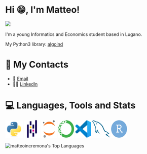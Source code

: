 # Hi 😁, I'm Matteo!
<img src="https://komarev.com/ghpvc/?username=matteoincremona&label=Profile%20views&color=orange&style=for-the-badge" /> </a>

I'm a young Informatics and Economics student based in Lugano.

My Python3 library: [algoind]

# 📮 My Contacts

- 📩 [Email]
- 👨‍💼 [LinkedIn]


# 💻 Languages, Tools and Stats

</a><a href="https://www.python.org" target="_blank" rel="noreferrer"> <img src="https://raw.githubusercontent.com/devicons/devicon/master/icons/python/python-original.svg" alt="python" width="55" height="55"/></a>
</a><a href="https://www.python.org" target="_blank" rel="noreferrer"> <img src="https://raw.githubusercontent.com/devicons/devicon/master/icons/pandas/pandas-original.svg" alt="r" width="50" height="55"/></a>
</a><a href="https://www.python.org" target="_blank" rel="noreferrer"> <img src="https://raw.githubusercontent.com/devicons/devicon/master/icons/jupyter/jupyter-original.svg" alt="r" width="50" height="55"/></a>
</a><a href="https://www.python.org" target="_blank" rel="noreferrer"> <img src="https://raw.githubusercontent.com/devicons/devicon/master/icons/anaconda/anaconda-original.svg" alt="r" width="50" height="55"/></a>
</a><a href="https://www.python.org" target="_blank" rel="noreferrer"> <img src="https://raw.githubusercontent.com/devicons/devicon/master/icons/vscode/vscode-original.svg" alt="r" width="50" height="55"/></a>
</a><a href="https://www.python.org" target="_blank" rel="noreferrer"> <img src="https://raw.githubusercontent.com/devicons/devicon/master/icons/mysql/mysql-original.svg" alt="mysql" width="55" height="55"/></a>
</a><a href="https://www.python.org" target="_blank" rel="noreferrer"> <img src="https://raw.githubusercontent.com/devicons/devicon/master/icons/rstudio/rstudio-original.svg" alt="r" width="50" height="55"/></a>


![matteoincremona's Top Languages](https://github-readme-stats.vercel.app/api/top-langs/?username=matteoincremona&theme=radical&show_icons=true&hide_border=false&layout=compact)


[algoind]: https://github.com/matteoincremona/algoind
[Email]: matteoincremona82@gmail.com
[LinkedIn]: https://linkedin.com/in/matteo-incremona
